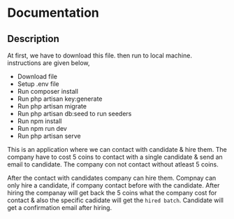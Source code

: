 
# Documentation

## Description

At first, we have to download this file. then run to local machine. instructions are given below,
   - Download file
   - Setup .env file
   - Run composer install 
   - Run php artisan key:generate
   - Run php artisan migrate
   - Run php artisan db:seed to run seeders
   - Run npm install
   - Run npm run dev
   - Run php artisan serve
  
This is an application where we can contact with candidate & hire them. The company have to cost 5 coins to contact with a single candidate & send an email to candidate. The company con not contact without atleast 5 coins.
 
After the contact with candidates company can hire them. Compnay can only hire a candidate, if company contact before with the candidate. After hiring the companay will get back the 5 coins what the company cost for contact & also the specific cadidate will get the `hired batch`. Candidate will get a confirmation email after hiring.

 
 
 
